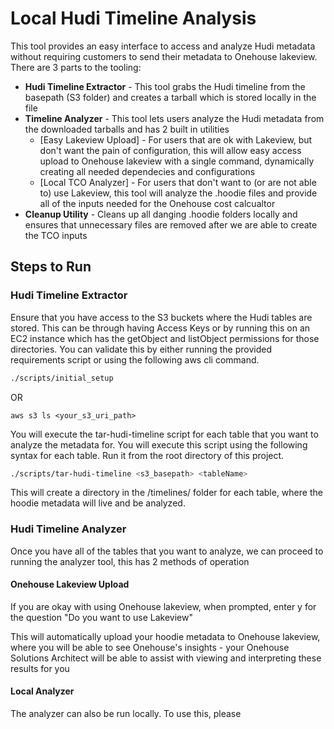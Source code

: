 # Local Hudi Timeline Analysis

This tool provides an easy interface to access and analyze Hudi metadata without requiring customers to send their metadata to Onehouse lakeview. There are 3 parts to the tooling:

* **Hudi Timeline Extractor** - This tool grabs the Hudi timeline from the basepath (S3 folder) and creates a tarball which is stored locally in the file
* **Timeline Analyzer** - This tool lets users analyze the Hudi metadata from the downloaded tarballs and has 2 built in utilities
  * [Easy Lakeview Upload] - For users that are ok with Lakeview, but don't want the pain of configuration, this will allow easy access upload to Onehouse lakeview with a single command, dynamically creating all needed dependecies and configurations
  * [Local TCO Analyzer] - For users that don't want to (or are not able to) use Lakeview, this tool will analyze the .hoodie files and provide all of the inputs needed for the Onehouse cost calcualtor
* **Cleanup Utility** - Cleans up all danging .hoodie folders locally and ensures that unnecessary files are removed after we are able to create the TCO inputs

## Steps to Run

### Hudi Timeline Extractor

Ensure that you have access to the S3 buckets where the Hudi tables are stored. This can be through having Access Keys or by running this on an EC2 instance which has the getObject and listObject permissions for those directories. You can validate this by either running the provided requirements script or using the following aws cli command.

```bash
./scripts/initial_setup
```

OR

`aws s3 ls <your_s3_uri_path>`


You will execute the tar-hudi-timeline script for each table that you want to analyze the metadata for. You will execute this script using the following syntax for each table. Run it from the root directory of this project.

```bash
./scripts/tar-hudi-timeline <s3_basepath> <tableName>
```

This will create a directory in the /timelines/ folder for each table, where the hoodie metadata will live and be analyzed.


### Hudi Timeline Analyzer

Once you have all of the tables that you want to analyze, we can proceed to running the analyzer tool, this has 2 methods of operation


#### Onehouse Lakeview Upload

If you are okay with using Onehouse lakeview, when prompted, enter y for the question "Do you want to use Lakeview"

This will automatically upload your hoodie metadata to Onehouse lakeview, where you will be able to see Onehouse's insights - your Onehouse Solutions Architect will be able to assist with viewing and interpreting these results for you


#### Local Analyzer

The analyzer can also be run locally. To use this, please
